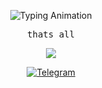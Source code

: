 <p align="center">
  <img src="https://readme-typing-svg.demolab.com?font=Montserrat&weight=700&size=26&duration=2000&pause=1000&color=FF0000&center=true&vCenter=true&width=435&lines=Alexey&color=00FF00&lines=+%7C+finansist1" alt="Typing Animation" />
</p>

<p align="center">
  <samp>
    thats all
  </samp>
</p>

<p align="center">
  <a href="https://skillicons.dev">
    <img src="https://skillicons.dev/icons?i=python,git,postgresql,linux" />
  </a>
</p>

<p align="center">
  <a href="https://t.me/financisst">
    <img src="https://img.shields.io/badge/Telegram-@financisst-5D8FF3?style=flat-square&logo=telegram" alt="Telegram" />
  </a>
</p>
